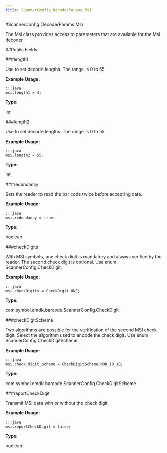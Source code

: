 ```yaml
---
title: ScannerConfig.DecoderParams.Msi
---
```

#ScannerConfig.DecoderParams.Msi

The Msi class provides access to parameters that are available for
 the Msi decoder.

##Public Fields

###length1

Use to set decode lengths. The range is 0 to 55.

 

**Example Usage:**
	
	:::java	
	msi.length1 = 4;


**Type:**

int

###length2

Use to set decode lengths. The range is 0 to 55.

 

**Example Usage:**
	
	:::java	
	msi.length2 = 55;


**Type:**

int

###redundancy

Sets the reader to read the bar code twice before accepting data.

 

**Example Usage:**
	
	:::java	
	msi.redundancy = true;


**Type:**

boolean

###checkDigits

With MSI symbols, one check digit is mandatory and always
 verified by the reader. The second check digit is optional. Use
 enum  ScannerConfig.CheckDigit.

 

**Example Usage:**
	
	:::java	
	msi.checkDigits = CheckDigit.ONE;


**Type:**

com.symbol.emdk.barcode.ScannerConfig.CheckDigit

###checkDigitScheme

Two algorithms are possible for the verification of the second
 MSI check digit. Select the algorithm used to encode the check
 digit. Use enum  ScannerConfig.CheckDigitScheme.

 

**Example Usage:**
	
	:::java	
	msi.check_digit_scheme = CheckDigitScheme.MOD_10_10;


**Type:**

com.symbol.emdk.barcode.ScannerConfig.CheckDigitScheme

###reportCheckDigit

Transmit MSI data with or without the check digit.

 

**Example Usage:**
	
	:::java	
	msi.reportCheckDigit = false;


**Type:**

boolean


